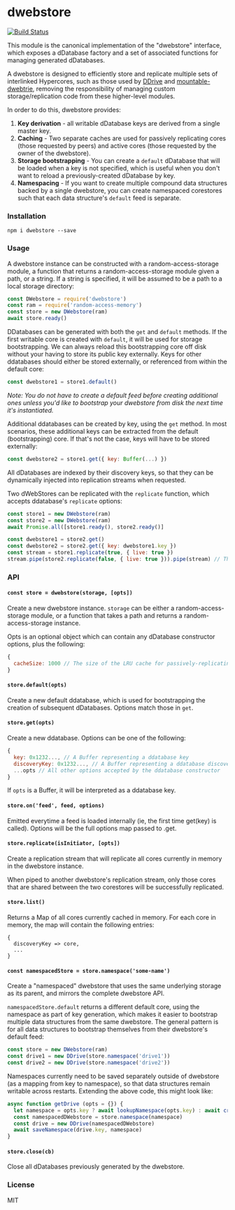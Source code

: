 # dwebstore
[![Build Status](https://travis-ci.com/distributedweb/dwebstore.svg?branch=master)](https://travis-ci.com/distributedweb/dwebstore)

This module is the canonical implementation of the "dwebstore" interface, which exposes a dDatabase factory and a set of associated functions for managing generated dDatabases.

A dwebstore is designed to efficiently store and replicate multiple sets of interlinked Hypercores, such as those used by [DDrive](https://github.com/distributedweb/ddrive) and [mountable-dwebtrie](https://github.com/distributedweb/mountable-dwebtrie), removing the responsibility of managing custom storage/replication code from these higher-level modules.

In order to do this, dwebstore provides:
1. __Key derivation__ - all writable dDatabase keys are derived from a single master key.
2. __Caching__ - Two separate caches are used for passively replicating cores (those requested by peers) and active cores (those requested by the owner of the dwebstore).
3. __Storage bootstrapping__ - You can create a `default` dDatabase that will be loaded when a key is not specified, which is useful when you don't want to reload a previously-created dDatabase by key.
4. __Namespacing__ - If you want to create multiple compound data structures backed by a single dwebstore, you can create namespaced corestores such that each data structure's `default` feed is separate.

### Installation
`npm i dwebstore --save`

### Usage
A dwebstore instance can be constructed with a random-access-storage module, a function that returns a random-access-storage module given a path, or a string. If a string is specified, it will be assumed to be a path to a local storage directory:
```js
const DWebstore = require('dwebstore')
const ram = require('random-access-memory')
const store = new DWebstore(ram)
await store.ready()
```

DDatabases can be generated with both the `get` and `default` methods. If the first writable core is created with `default`, it will be used for storage bootstrapping. We can always reload this bootstrapping core off disk without your having to store its public key externally. Keys for other ddatabases should either be stored externally, or referenced from within the default core:
```js
const dwebstore1 = store1.default()
```
_Note: You do not have to create a default feed before creating additional ones unless you'd like to bootstrap your dwebstore from disk the next time it's instantiated._

Additional ddatabases can be created by key, using the `get` method. In most scenarios, these additional keys can be extracted from the default (bootstrapping) core. If that's not the case, keys will have to be stored externally:
```js
const dwebstore2 = store1.get({ key: Buffer(...) })
```
All dDatabases are indexed by their discovery keys, so that they can be dynamically injected into replication streams when requested.

Two dWebStores can be replicated with the `replicate` function, which accepts ddatabase's `replicate` options:
```js
const store1 = new DWebstore(ram)
const store2 = new DWebstore(ram)
await Promise.all([store1.ready(), store2.ready()]

const dwebstore1 = store2.get()
const dwebstore2 = store2.get({ key: dwebstore1.key })
const stream = store1.replicate(true, { live: true })
stream.pipe(store2.replicate(false, { live: true })).pipe(stream) // This will replicate all common cores.
```

### API
#### `const store = dwebstore(storage, [opts])`
Create a new dwebstore instance. `storage` can be either a random-access-storage module, or a function that takes a path and returns a random-access-storage instance.

Opts is an optional object which can contain any dDatabase constructor options, plus the following:
```js
{
  cacheSize: 1000 // The size of the LRU cache for passively-replicating cores.
}
```

#### `store.default(opts)`
Create a new default ddatabase, which is used for bootstrapping the creation of subsequent dDatabases. Options match those in `get`.

#### `store.get(opts)`
Create a new ddatabase. Options can be one of the following:
```js
{
  key: 0x1232..., // A Buffer representing a ddatabase key
  discoveryKey: 0x1232..., // A Buffer representing a ddatabase discovery key (must have been previously created by key)
  ...opts // All other options accepted by the ddatabase constructor
}
```

If `opts` is a Buffer, it will be interpreted as a ddatabase key.

#### `store.on('feed', feed, options)`

Emitted everytime a feed is loaded internally (ie, the first time get(key) is called).
Options will be the full options map passed to .get.

#### `store.replicate(isInitiator, [opts])`
Create a replication stream that will replicate all cores currently in memory in the dwebstore instance.

When piped to another dwebstore's replication stream, only those cores that are shared between the two corestores will be successfully replicated.

#### `store.list()`
Returns a Map of all cores currently cached in memory. For each core in memory, the map will contain the following entries:
```
{
  discoveryKey => core,
  ...
}
```

#### `const namespacedStore = store.namespace('some-name')`
Create a "namespaced" dwebstore that uses the same underlying storage as its parent, and mirrors the complete dwebstore API. 

`namespacedStore.default` returns a different default core, using the namespace as part of key generation, which makes it easier to bootstrap multiple data structures from the same dwebstore. The general pattern is for all data structures to bootstrap themselves from their dwebstore's default feed:
```js
const store = new DWebstore(ram)
const drive1 = new DDrive(store.namespace('drive1'))
const drive2 = new DDrive(store.namespace('drive2'))
```

Namespaces currently need to be saved separately outside of dwebstore (as a mapping from key to namespace), so that data structures remain writable across restarts. Extending the above code, this might look like:
```js
async function getDrive (opts = {}) {
  let namespace = opts.key ? await lookupNamespace(opts.key) : await createNamespace()
  const namespacedDWebstore = store.namespace(namespace)
  const drive = new DDrive(namespacedDWebstore)
  await saveNamespace(drive.key, namespace)
}
```

#### `store.close(cb)`
Close all dDatabases previously generated by the dwebstore.

### License
MIT
